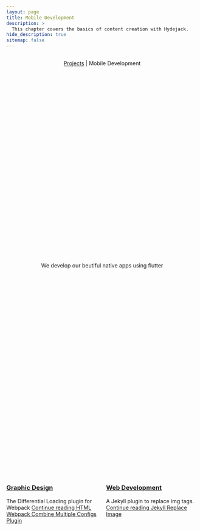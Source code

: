 ```yaml
---
layout: page
title: Mobile Development
description: >
  This chapter covers the basics of content creation with Hydejack.
hide_description: true
sitemap: false
---
```



<article id="project" class="page mb6" role="article" vocab="http://schema.org/" typeof="CreativeWork" resource="#project">
   <header>
      <h1 class="page-title" property="name"></h1>
      <p class="post-date heading"> <a href="/portfolio/" class="flip-title" property="genre">Projects</a> | <time datetime="2020-07-07T00:00:00+07:00">Mobile Development</time> </p>
      <div class="lead aspect-ratio sixteen-nine" style="opacity: 1;"> <img src="https://firebasestorage.googleapis.com/v0/b/graph-media.appspot.com/o/images%2Fmobdev.jpg?alt=media&token=c95ce60c-32b8-4f4f-b74c-a8ea6a2f9249"  sizes="(min-width:90em)48rem,(min-width:54em)42rem,(min-width:42em)38rem,100vw" alt="Hydejack 9" property="image" width="864" height="486" loading="lazy" style="opacity: 0;"></div>
      <p class="note-sm" property="description">
         We develop our beutiful native apps using flutter
         <meta property="disambiguatingDescription" content="A boutique Jekyll theme">
      </p>
   </header>
</article>

<article class="page" role="article">
   <div class="columns columns-break">
      <div class="column column-1-2">
         <article class="project-card" vocab="http://schema.org/" typeof="CreativeWork" resource="/projects/html-webpack-combine-multiple-configs-plugin/#project">
            <meta property="name" content="HTML Webpack Combine Multiple Configs Plugin">
            <meta property="image" content="/assets/img/projects/webpack.png">
            <a href="/projects/html-webpack-combine-multiple-configs-plugin/" class="no-hover no-print-link flip-project" tabindex="-1">
               <div class="project-card-img aspect-ratio sixteen-nine flip-project-img"> <img src="http://127.0.0.1:4000/assets/img/design.png" sizes="(min-width:86em)27.5rem,(min-width:54em)24.5rem,(min-width:42em)21.5rem,42rem" alt="HTML Webpack Combine Multiple Configs Plugin" width="864" height="486" loading="lazy" style="opacity: 0;"></div>
            </a>
            <h3 class="project-card-title flip-project-title"> <a href="/projects/html-webpack-combine-multiple-configs-plugin/" class="flip-title" property="mainEntityOfPage">Graphic Design</a></h3>
            <p class="project-card-text fine" property="disambiguatingDescription"> The Differential Loading plugin for Webpack <a class="fill-card no-hover" href="/projects/html-webpack-combine-multiple-configs-plugin/" tabindex="-1"><span class="sr-only">Continue reading HTML Webpack Combine Multiple Configs Plugin </span></a></p>
         </article>
      </div>
      <div class="column column-1-2">
         <article class="project-card" vocab="http://schema.org/" typeof="CreativeWork" resource="/projects/jekyll-replace-img/#project">
            <meta property="name" content="Jekyll Replace Image">
            <meta property="image" content="/assets/img/jekyll.svg">
            <a href="/projects/jekyll-replace-img/" class="no-hover no-print-link flip-project" tabindex="-1">
               <div class="project-card-img aspect-ratio sixteen-nine flip-project-img"> <img src="http://127.0.0.1:4000/assets/img/webdev.png" alt="Jekyll Replace Image" width="864" height="486" loading="lazy" style="opacity: 0;"></div>
            </a>
            <h3 class="project-card-title flip-project-title"> <a href="/projects/jekyll-replace-img/" class="flip-title" property="mainEntityOfPage">Web Development</a></h3>
            <p class="project-card-text fine" property="disambiguatingDescription"> A Jekyll plugin to replace img tags. <a class="fill-card no-hover" href="/projects/jekyll-replace-img/" tabindex="-1"><span class="sr-only">Continue reading Jekyll Replace Image </span></a></p>
         </article>
      </div>     
      
      
   </div>
   
</article>